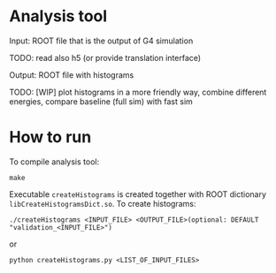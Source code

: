 Analysis tool
===

Input: ROOT file that is the output of G4 simulation

TODO: read also h5 (or provide translation interface)

Output: ROOT file with histograms

TODO: [WIP] plot histograms in a more friendly way, combine different energies, compare baseline (full sim) with fast sim

How to run
==

To compile analysis tool:

```
make
```

Executable `createHistograms` is created together with ROOT dictionary `libCreateHistogramsDict.so`. To create histograms:

```
./createHistograms <INPUT_FILE> <OUTPUT_FILE>(optional: DEFAULT "validation_<INPUT_FILE>")
```

or

```
python createHistograms.py <LIST_OF_INPUT_FILES>
```